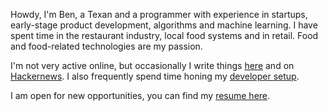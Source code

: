Howdy, I'm Ben, a Texan and a programmer with experience in startups, early-stage product development, algorithms
and machine learning. I have spent time in the restaurant industry, local food systems and in retail.
Food and food-related technologies are my passion.

I'm not very active online, but occasionally I write things [here](blog/) and on [Hackernews](https://news.ycombinator.com/threads?id=benjaminmaccini). I also frequently spend time honing my [developer setup](SETUP.md).

I am open for new opportunities, you can find my [resume here](resume.pdf).
